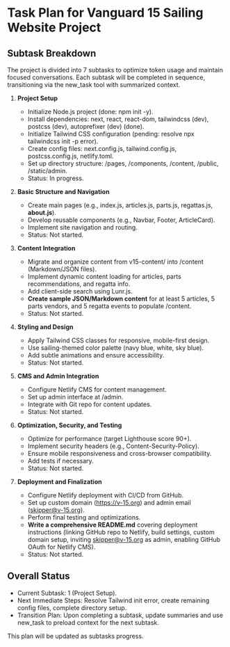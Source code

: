 # Task Plan for Vanguard 15 Sailing Website Project

## Subtask Breakdown
The project is divided into 7 subtasks to optimize token usage and maintain focused conversations. Each subtask will be completed in sequence, transitioning via the new_task tool with summarized context.

1. **Project Setup**
   - Initialize Node.js project (done: npm init -y).
   - Install dependencies: next, react, react-dom, tailwindcss (dev), postcss (dev), autoprefixer (dev) (done).
   - Initialize Tailwind CSS configuration (pending: resolve npx tailwindcss init -p error).
   - Create config files: next.config.js, tailwind.config.js, postcss.config.js, netlify.toml.
   - Set up directory structure: /pages, /components, /content, /public, /static/admin.
   - Status: In progress.

2. **Basic Structure and Navigation**
   - Create main pages (e.g., index.js, articles.js, parts.js, regattas.js, **about.js**).
   - Develop reusable components (e.g., Navbar, Footer, ArticleCard).
   - Implement site navigation and routing.
   - Status: Not started.

3. **Content Integration**
   - Migrate and organize content from v15-content/ into /content (Markdown/JSON files).
   - Implement dynamic content loading for articles, parts recommendations, and regatta info.
   - Add client-side search using Lunr.js.
   - **Create sample JSON/Markdown content** for at least 5 articles, 5 parts vendors, and 5 regatta events to populate /content.
   - Status: Not started.

4. **Styling and Design**
   - Apply Tailwind CSS classes for responsive, mobile-first design.
   - Use sailing-themed color palette (navy blue, white, sky blue).
   - Add subtle animations and ensure accessibility.
   - Status: Not started.

5. **CMS and Admin Integration**
   - Configure Netlify CMS for content management.
   - Set up admin interface at /admin.
   - Integrate with Git repo for content updates.
   - Status: Not started.

6. **Optimization, Security, and Testing**
   - Optimize for performance (target Lighthouse score 90+).
   - Implement security headers (e.g., Content-Security-Policy).
   - Ensure mobile responsiveness and cross-browser compatibility.
   - Add tests if necessary.
   - Status: Not started.

7. **Deployment and Finalization**
   - Configure Netlify deployment with CI/CD from GitHub.
   - Set up custom domain (https://v-15.org) and admin email (skipper@v-15.org).
   - Perform final testing and optimizations.
   - **Write a comprehensive README.md** covering deployment instructions (linking GitHub repo to Netlify, build settings, custom domain setup, inviting skipper@v-15.org as admin, enabling GitHub OAuth for Netlify CMS).
   - Status: Not started.

## Overall Status
- Current Subtask: 1 (Project Setup).
- Next Immediate Steps: Resolve Tailwind init error, create remaining config files, complete directory setup.
- Transition Plan: Upon completing a subtask, update summaries and use new_task to preload context for the next subtask.

This plan will be updated as subtasks progress.
